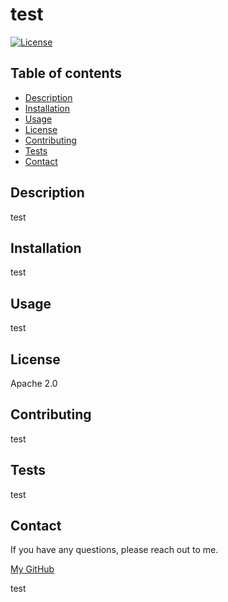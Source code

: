 # test

  [![License](https://img.shields.io/badge/License-Apache%202.0-blue.svg)](https://opensource.org/licenses/Apache-2.0)

  ## Table of contents

  * [Description](#description)
  * [Installation](#installation)
  * [Usage](#usage)
  * [License](#license)
  * [Contributing](#contributing)
  * [Tests](#tests)
  * [Contact](#contact)

  ## Description
  test
  
  ## Installation
  test
  
  ## Usage
  test
  
  ## License
  Apache 2.0
  
  ## Contributing
  test

  ## Tests
  test

  ## Contact
  If you have any questions, please reach out to me.
  
  [My GitHub](https://github.com/test)
  
  test
  
